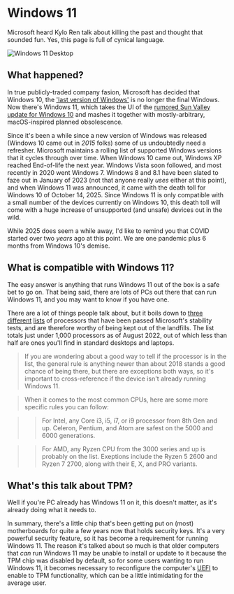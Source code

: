 # Windows 11

Microsoft heard Kylo Ren talk about killing the past and thought that sounded fun. Yes, this page is full of cynical language.

![Windows 11 Desktop](https://i.pcmag.com/imagery/articles/07jULW1s5eZwbYwAgF4Zhtz-6..v1628259809.jpg)

## What happened?

In true publicly-traded company fasion, Microsoft has decided that Windows 10, the ['last version of Windows'](https://www.theverge.com/2015/5/7/8568473/windows-10-last-version-of-windows) is no longer the final Windows. Now there's Windows 11, which takes the UI of the [rumored Sun Valley update for Windows 10](https://www.windowslatest.com/2021/06/09/microsoft-accidentally-confirms-windows-sun-valley-update/) and mashes it together with mostly-arbitrary, macOS-inspired planned obsolescence.

Since it's been a while since a new version of Windows was released (Windows 10 came out in *2015* folks) some of us undoubtedly need a refresher. Microsoft maintains a rolling list of supported Windows versions that it cycles through over time. When Windows 10 came out, Windows XP reached End-of-life the next year. Windows Vista soon followed, and most recently in 2020 went Windows 7. Windows 8 and 8.1 have been slated to faze out in January of 2023 (not that anyone really *uses* either at this point), and when Windows 11 was announced, it came with the death toll for Windows 10 of October 14, 2025. Since Windows 11 is only compatible with a small number of the devices currently on Windows 10, this death toll will come with a huge increase of unsupported (and unsafe) devices out in the wild.

While 2025 does seem a while away, I'd like to remind you that COVID started over two *years* ago at this point. We are one pandemic plus 6 months from Windows 10's demise.

## What is compatible with Windows 11?

The easy answer is anything that runs Windows 11 out of the box is a safe bet to go on. That being said, there are lots of PCs out there that can run Windows 11, and you may want to know if you have one.

There are a lot of things people talk about, but it boils down to 
[three](https://docs.microsoft.com/en-us/windows-hardware/design/minimum/supported/windows-11-supported-amd-processors) 
[different](https://docs.microsoft.com/en-us/windows-hardware/design/minimum/supported/windows-11-supported-intel-processors) 
[lists](https://docs.microsoft.com/en-us/windows-hardware/design/minimum/supported/windows-11-supported-qualcomm-processors) 
of processors that have been passed Microsoft's stability tests, and are therefore worthy of being kept out of the landfills. The list totals just under 1,000 processors as of August 2022, out of which less than half are ones you'll find in standard desktops and laptops.

>If you are wondering about a good way to tell if the processor is in the list, the general rule is anything newer than about 2018 stands a good chance of being there, but there are exceptions both ways, so it's important to cross-reference if the device isn't already running Windows 11.

>When it comes to the most common CPUs, here are some more specific rules you can follow:

>>For Intel, any Core i3, i5, i7, or i9 processor from 8th Gen and up. Celeron, Pentium, and Atom are safest on the 5000 and 6000 generations.

>>For AMD, any Ryzen CPU from the 3000 series and up is probably on the list. Exeptions include the Ryzen 5 2600 and Ryzen 7 2700, along with their E, X, and PRO variants.

## What's this talk about TPM?

Well if you're PC already has Windows 11 on it, this doesn't matter, as it's already doing what it needs to.

In summary, there's a little chip that's been getting put on (most) motherboards for quite a few years now that holds security keys. It's a very powerful security feature, so it has become a requirement for running Windows 11. The reason it's talked about so much is that older computers that *can* run Windows 11 may be unable to install or update to it because the TPM chip was disabled by default, so for some users wanting to run Windows 11, it becomes necessary to reconfigure the computer's [UEFI](https://en.wikipedia.org/wiki/UEFI) to enable to TPM functionality, which can be a little intimidating for the average user.
